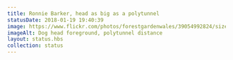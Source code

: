 ```yaml
---
title: Ronnie Barker, head as big as a polytunnel
statusDate: 2018-01-19 19:40:39
image: https://www.flickr.com/photos/forestgardenwales/39054992824/sizes/l/
imageAlt: Dog head foreground, polytunnel distance
layout: status.hbs
collection: status
---
```

